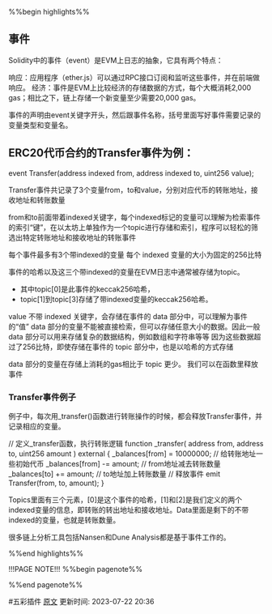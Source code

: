 %%begin highlights%%
## 事件
Solidity中的事件（event）是EVM上日志的抽象，它具有两个特点：

响应：应用程序（ether.js）可以通过RPC接口订阅和监听这些事件，并在前端做响应。
经济：事件是EVM上比较经济的存储数据的方式，每个大概消耗2,000 gas；相比之下，链上存储一个新变量至少需要20,000 gas。

事件的声明由event关键字开头，然后跟事件名称，括号里面写好事件需要记录的变量类型和变量名。

## ERC20代币合约的Transfer事件为例：

event Transfer(address indexed from, address indexed to, uint256 value);

Transfer事件共记录了3个变量from，to和value，分别对应代币的转账地址，接收地址和转账数量

from和to前面带着indexed关键字，每个indexed标记的变量可以理解为检索事件的索引“键”，在以太坊上单独作为一个topic进行存储和索引，程序可以轻松的筛选出特定转账地址和接收地址的转账事件

每个事件最多有3个带indexed的变量
每个 indexed 变量的大小为固定的256比特

事件的哈希以及这三个带indexed的变量在EVM日志中通常被存储为topic。
- 其中topic[0]是此事件的keccak256哈希，
- topic[1]到topic[3]存储了带indexed变量的keccak256哈希。

value 不带 indexed 关键字，会存储在事件的 data 部分中，可以理解为事件的“值”
data 部分的变量不能被直接检索，但可以存储任意大小的数据。因此一般 data 部分可以用来存储复杂的数据结构，例如数组和字符串等等
因为这些数据超过了256比特，即使存储在事件的 topic 部分中，也是以哈希的方式存储

data 部分的变量在存储上消耗的gas相比于 topic 更少。
我们可以在函数里释放事件

### Transfer事件例子
例子中，每次用_transfer()函数进行转账操作的时候，都会释放Transfer事件，并记录相应的变量。

// 定义_transfer函数，执行转账逻辑
function _transfer(
address from,
address to,
uint256 amount
) external {
_balances[from] = 10000000; // 给转账地址一些初始代币
_balances[from] -=  amount; // from地址减去转账数量
_balances[to] += amount; // to地址加上转账数量
// 释放事件
emit Transfer(from, to, amount);
}

Topics里面有三个元素，[0]是这个事件的哈希，[1]和[2]是我们定义的两个indexed变量的信息，即转账的转出地址和接收地址。Data里面是剩下的不带indexed的变量，也就是转账数量。

很多链上分析工具包括Nansen和Dune Analysis都是基于事件工作的。

%%end highlights%%

!!!PAGE NOTE!!!
%%begin pagenote%%

%%end pagenote%%

 #五彩插件 [原文](https://www.wtf.academy/solidity-start/Event/)
更新时间: 2023-07-22 20:36